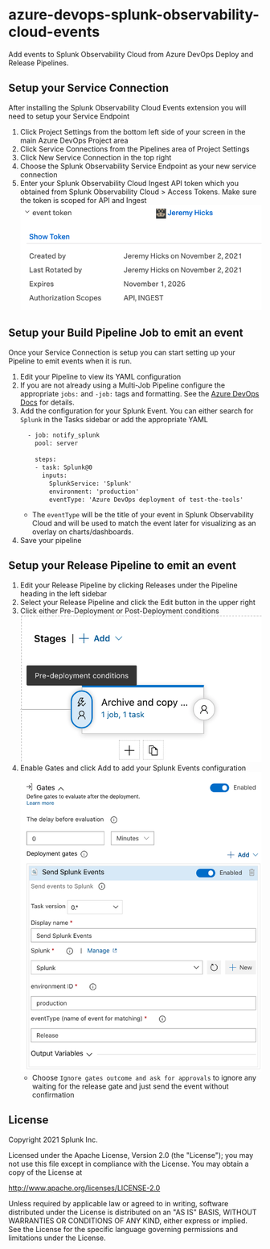 # azure-devops-splunk-observability-cloud-events
Add events to Splunk Observability Cloud from Azure DevOps Deploy and Release Pipelines.

## Setup your Service Connection
After installing the Splunk Observability Cloud Events extension you will need to setup 
your Service Endpoint 
1. Click Project Settings from the bottom left side of your screen in the main Azure DevOps Project area
2. Click Service Connections from the Pipelines area of Project Settings
3. Click New Service Connection in the top right
4. Choose the Splunk Observability Service Endpoint as your new service connection
5. Enter your Splunk Observability Cloud Ingest API token which you obtained from Splunk Observability Cloud > Access Tokens. Make sure the token is scoped for API and Ingest ![Example](./images/access-token-box.png)

## Setup your Build Pipeline Job to emit an event
Once your Service Connection is setup you can start setting up your Pipeline to emit events when it is run.
1. Edit your Pipeline to view its YAML configuration
2. If you are not already using a Multi-Job Pipeline configure the appropriate `jobs:` and `-job:` tags and formatting. See the [Azure DevOps Docs](https://docs.microsoft.com/en-us/azure/devops/pipelines/process/phases?view=azure-devops&tabs=yaml#multi-job-configuration) for details.
3. Add the configuration for your Splunk Event. You can either search for `Splunk` in the Tasks sidebar or add the appropriate YAML
    ```
      - job: notify_splunk
        pool: server

        steps:
        - task: Splunk@0
          inputs:
            SplunkService: 'Splunk'
            environment: 'production'
            eventType: 'Azure DevOps deployment of test-the-tools'
    ```
    - The `eventType` will be the title of your event in Splunk Observability Cloud and will be used to match the event later for visualizing as an overlay on charts/dashboards.
4. Save your pipeline

## Setup your Release Pipeline to emit an event
1. Edit your Release Pipeline by clicking Releases under the Pipeline heading in the left sidebar
2. Select your Release Pipeline and click the Edit button in the upper right
3. Click either Pre-Deployment or Post-Deployment conditions 
    ![deployment-conditions](./images/deployment-conditions.png)
4. Enable Gates and click Add to add your Splunk Events configuration
    ![release-gate-config](./images/release-gate-settings.png)
    - Choose `Ignore gates outcome and ask for approvals` to ignore any waiting for the release gate and just send the event without confirmation

## License

Copyright 2021 Splunk Inc.
 
Licensed under the Apache License, Version 2.0 (the "License");
you may not use this file except in compliance with the License.
You may obtain a copy of the License at
 
http://www.apache.org/licenses/LICENSE-2.0
 
Unless required by applicable law or agreed to in writing, software
distributed under the License is distributed on an "AS IS" BASIS,
WITHOUT WARRANTIES OR CONDITIONS OF ANY KIND, either express or implied.
See the License for the specific language governing permissions and
limitations under the License.